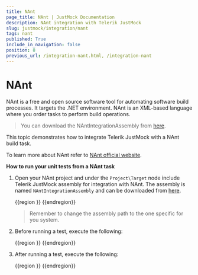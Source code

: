 ```yaml
---
title: NAnt
page_title: NAnt | JustMock Documentation
description: NAnt integration with Telerik JustMock
slug: justmock/integration/nant
tags: nant
published: True
include_in_navigation: false
position: 8
previous_url: /integration-nant.html, /integration-nant
---
```


# NAnt


NAnt is a free and open source software tool for automating software build processes. It targets the .NET environment. NAnt is an XML-based language where you order tasks to perform build operations.

> You can download the NAntIntegrationAssembly from [here](https://www.telerik.com/docs/default-source/documents/justmock/telerik-justmock-nant).

This topic demonstrates how to integrate Telerik JustMock with a NAnt build task.

To learn more about NAnt refer to [NAnt official website](http://nant.sourceforge.net/).

__How to run your unit tests from a NAnt task__

1. Open your NAnt project and under the `Project\Target` node include Telerik JustMock assembly for integration with NAnt. The assembly is named `NAntIntegrationAssembly` and can be downloaded from [here](https://www.telerik.com/libraries/jm_nant_custom_task/telerik_justmock_nant.sflb?download=true).
 
	  {{region }}
	    <loadtasks assembly="C:\Program Files (x86)\Telerik\JustMock\Libraries\Telerik.JustMock.NAnt.dll" />
	  {{endregion}}
	
	> Remember to change the assembly path to the one specific for you system.

1. Before running a test, execute the following:

	  {{region }}
	    <justmockstart />
	  {{endregion}}

1. After running a test, execute the following:
	
	  {{region }}
	    <justmockstop />
	  {{endregion}}

